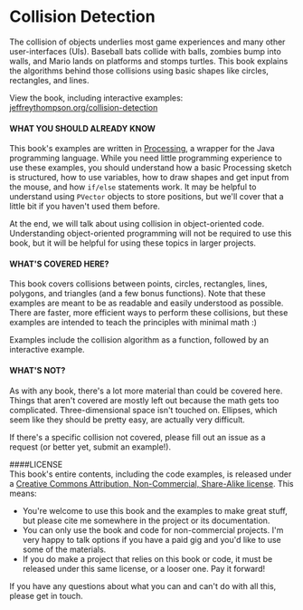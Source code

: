# Collision Detection
The collision of objects underlies most game experiences and many other user-interfaces (UIs). Baseball bats collide with balls, zombies bump into walls, and Mario lands on platforms and stomps turtles. This book explains the algorithms behind those collisions using basic shapes like circles, rectangles, and lines.

View the book, including interactive examples: [jeffreythompson.org/collision-detection](http://www.jeffreythompson.org/collision-detection)

  
#### WHAT YOU SHOULD ALREADY KNOW  
This book's examples are written in [Processing](http://www.processing.org), a wrapper for the Java programming language. While you need little programming experience to use these examples, you should understand how a basic Processing sketch is structured, how to use variables, how to draw shapes and get input from the mouse, and how `if/else` statements work. It may be helpful to understand using `PVector` objects to store positions, but we'll cover that a little bit if you haven't used them before. 

At the end, we will talk about using collision in object-oriented code. Understanding object-oriented programming will not be required to use this book, but it will be helpful for using these topics in larger projects.

  
#### WHAT'S COVERED HERE?
This book covers collisions between points, circles, rectangles, lines, polygons, and triangles (and a few bonus functions). Note that these examples are meant to be as readable and easily understood as possible. There are faster, more efficient ways to perform these collisions, but these examples are intended to teach the principles with minimal math :)

Examples include the collision algorithm as a function, followed by an interactive example.

  
#### WHAT'S NOT?  
As with any book, there's a lot more material than could be covered here. Things that aren't covered are mostly left out because the math gets too complicated. Three-dimensional space isn't touched on. Ellipses, which seem like they should be pretty easy, are actually very difficult.

If there's a specific collision not covered, please fill out an issue as a request (or better yet, submit an example!).

  
####LICENSE  
This book's entire contents, including the code examples, is released under a [Creative Commons Attribution, Non-Commercial, Share-Alike license](http://creativecommons.org/licenses/by-nc-sa/3.0/). This means:

+ You're welcome to use this book and the examples to make great stuff, but please cite me somewhere in the project or its documentation.
+ You can only use the book and code for non-commercial projects. I'm very happy to talk options if you have a paid gig and you'd like to use some of the materials.
+ If you do make a project that relies on this book or code, it must be released under this same license, or a looser one. Pay it forward!

If you have any questions about what you can and can't do with all this, please get in touch.
